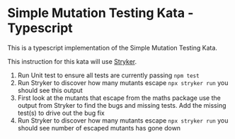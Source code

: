# Simple Mutation Testing Kata - Typescript

This is a typescript implementation of the Simple Mutation Testing Kata.

This instruction for this kata will use
[Stryker](https://stryker-mutator.io/docs/stryker-js/introduction/).

1.  Run Unit test to ensure all tests are currently passing `npm test`
2.  Run Stryker to discover how many mutants escape `npx stryker run`
    you should see this output
3.  First look at the mutants that escape from the maths package use the
    output from Stryker to find the bugs and missing tests. Add the
    missing test(s) to drive out the bug fix
4.  Run Stryker to discover how many mutants escape `npx stryker run`
    you should see number of escaped mutants has gone down
